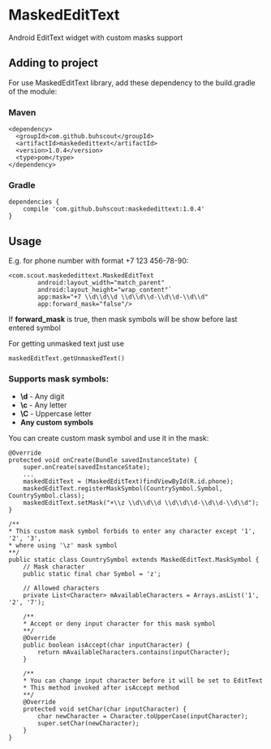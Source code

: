 # MaskedEditText
Android EditText widget with custom masks support

## Adding to project
For use MaskedEditText library, add these dependency to the build.gradle of the module:
### Maven
```
<dependency>
  <groupId>com.github.buhscout</groupId>
  <artifactId>maskededittext</artifactId>
  <version>1.0.4</version>
  <type>pom</type>
</dependency>
```
### Gradle
```
dependencies {
    compile 'com.github.buhscout:maskededittext:1.0.4'
}
```

## Usage

E.g. for phone number with format +7 123 456-78-90:

```
<com.scout.maskededittext.MaskedEditText
        android:layout_width="match_parent"
        android:layout_height="wrap_content"`
        app:mask="+7 \\d\\d\\d \\d\\d\\d-\\d\\d-\\d\\d"
        app:forward_mask="false"/>
```

If **forward_mask** is true, then mask symbols will be show before last entered symbol

For getting unmasked text just use
```
maskedEditText.getUnmaskedText()
```

### Supports mask symbols:
* **\d** - Any digit
* **\c** - Any letter
* **\C** - Uppercase letter
* **Any custom symbols**

You can create custom mask symbol and use it in the mask:
```
@Override
protected void onCreate(Bundle savedInstanceState) {
    super.onCreate(savedInstanceState);
    ...
    maskedEditText = (MaskedEditText)findViewById(R.id.phone);
    maskedEditText.registerMaskSymbol(CountrySymbol.Symbol, CountrySymbol.class);
    maskedEditText.setMask("+\\z \\d\\d\\d \\d\\d\\d-\\d\\d-\\d\\d");
}

/**
* This custom mask symbol forbids to enter any character except '1', '2', '3', 
* where using '\z' mask symbol
**/
public static class CountrySymbol extends MaskedEditText.MaskSymbol {
    // Mask character
    public static final char Symbol = 'z';
    
    // Allowed characters
    private List<Character> mAvailableCharacters = Arrays.asList('1', '2', '7');

    /**
    * Accept or deny input character for this mask symbol
    **/
    @Override
    public boolean isAccept(char inputCharacter) {
        return mAvailableCharacters.contains(inputCharacter);
    }
    
    /**
    * You can change input character before it will be set to EditText
    * This method invoked after isAccept method
    **/
    @Override
    protected void setChar(char inputCharacter) {
        char newCharacter = Character.toUpperCase(inputCharacter);
        super.setChar(newCharacter);
    }
}
```
